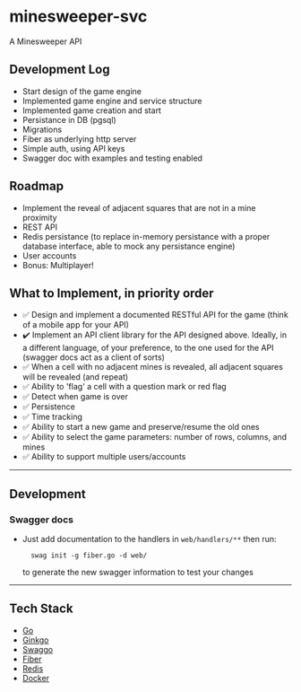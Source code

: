 # minesweeper-svc

A Minesweeper API

## Development Log

- Start design of the game engine
- Implemented game engine and service structure
- Implemented game creation and start
- Persistance in DB (pgsql)
- Migrations
- Fiber as underlying http server
- Simple auth, using API keys
- Swagger doc with examples and testing enabled

## Roadmap

- Implement the reveal of adjacent squares that are not in a mine proximity
- REST API
- Redis persistance (to replace in-memory persistance with a proper database interface, able to mock any persistance engine)
- User accounts
- Bonus: Multiplayer!

## What to Implement, in priority order

- ✅ Design and implement a documented RESTful API for the game (think of a mobile app for your API)
- ✔️ Implement an API client library for the API designed above. Ideally, in a different language, of your preference, to the one used for the API (swagger docs act as a client of sorts)
- ✅ When a cell with no adjacent mines is revealed, all adjacent squares will be revealed (and repeat)
- ✅ Ability to 'flag' a cell with a question mark or red flag
- ✅ Detect when game is over
- ✅ Persistence
- ✅ Time tracking
- ✅ Ability to start a new game and preserve/resume the old ones
- ✅ Ability to select the game parameters: number of rows, columns, and mines
- ✅ Ability to support multiple users/accounts

---

## Development

### Swagger docs

- Just add documentation to the handlers in `web/handlers/**` then run:

        swag init -g fiber.go -d web/

    to generate the new swagger information to test your changes

---

## Tech Stack

- [Go](https://golang.org)
- [Ginkgo](https://onsi.github.io/ginkgo/)
- [Swaggo](https://github.com/swaggo/swag)
- [Fiber](https://gofiber.io/)
- [Redis](https://redis.io)
- [Docker](https://docker.com)
